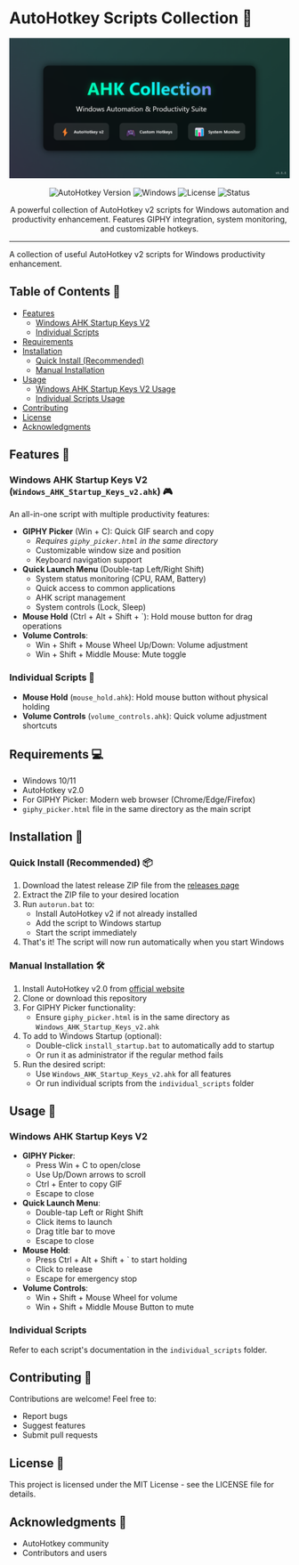 # AutoHotkey Scripts Collection 🚀

<div align="center">
  <img src="IMAGES/banner.png" alt="AHK Collection Banner" width="800"/>
  
  ![AutoHotkey Version](https://img.shields.io/badge/AutoHotkey-v2.0-green.svg)
  ![Windows](https://img.shields.io/badge/Platform-Windows%2010%2F11-blue.svg)
  ![License](https://img.shields.io/badge/License-MIT-yellow.svg)
  ![Status](https://img.shields.io/badge/Status-Active-success.svg)
  
  A powerful collection of AutoHotkey v2 scripts for Windows automation and productivity enhancement. Features GIPHY integration, system monitoring, and customizable hotkeys.
</div>

---

A collection of useful AutoHotkey v2 scripts for Windows productivity enhancement.

## Table of Contents 📑
- [Features](#features-)
  - [Windows AHK Startup Keys V2](#windows-ahk-startup-keys-v2-)
  - [Individual Scripts](#individual-scripts-)
- [Requirements](#requirements-)
- [Installation](#installation-)
  - [Quick Install (Recommended)](#quick-install-recommended-)
  - [Manual Installation](#manual-installation-)
- [Usage](#usage-)
  - [Windows AHK Startup Keys V2 Usage](#windows-ahk-startup-keys-v2-usage)
  - [Individual Scripts Usage](#individual-scripts-usage)
- [Contributing](#contributing-)
- [License](#license-)
- [Acknowledgments](#acknowledgments-)

## Features 🌟

### Windows AHK Startup Keys V2 (`Windows_AHK_Startup_Keys_v2.ahk`) 🎮
An all-in-one script with multiple productivity features:
- **GIPHY Picker** (Win + C): Quick GIF search and copy
  - *Requires `giphy_picker.html` in the same directory*
  - Customizable window size and position
  - Keyboard navigation support
- **Quick Launch Menu** (Double-tap Left/Right Shift)
  - System status monitoring (CPU, RAM, Battery)
  - Quick access to common applications
  - AHK script management
  - System controls (Lock, Sleep)
- **Mouse Hold** (Ctrl + Alt + Shift + `): Hold mouse button for drag operations
- **Volume Controls**:
  - Win + Shift + Mouse Wheel Up/Down: Volume adjustment
  - Win + Shift + Middle Mouse: Mute toggle

### Individual Scripts 📜
- **Mouse Hold** (`mouse_hold.ahk`): Hold mouse button without physical holding
- **Volume Controls** (`volume_controls.ahk`): Quick volume adjustment shortcuts

## Requirements 💻
- Windows 10/11
- AutoHotkey v2.0
- For GIPHY Picker: Modern web browser (Chrome/Edge/Firefox)
- `giphy_picker.html` file in the same directory as the main script

## Installation 🔧

### Quick Install (Recommended) 📦
1. Download the latest release ZIP file from the [releases page](../../releases)
2. Extract the ZIP file to your desired location
3. Run `autorun.bat` to:
   - Install AutoHotkey v2 if not already installed
   - Add the script to Windows startup
   - Start the script immediately
4. That's it! The script will now run automatically when you start Windows

### Manual Installation 🛠️
1. Install AutoHotkey v2.0 from [official website](https://www.autohotkey.com/)
2. Clone or download this repository
3. For GIPHY Picker functionality:
   - Ensure `giphy_picker.html` is in the same directory as `Windows_AHK_Startup_Keys_v2.ahk`
4. To add to Windows Startup (optional):
   - Double-click `install_startup.bat` to automatically add to startup
   - Or run it as administrator if the regular method fails
5. Run the desired script:
   - Use `Windows_AHK_Startup_Keys_v2.ahk` for all features
   - Or run individual scripts from the `individual_scripts` folder

## Usage 📝
### Windows AHK Startup Keys V2
- **GIPHY Picker**:
  - Press Win + C to open/close
  - Use Up/Down arrows to scroll
  - Ctrl + Enter to copy GIF
  - Escape to close
- **Quick Launch Menu**:
  - Double-tap Left or Right Shift
  - Click items to launch
  - Drag title bar to move
  - Escape to close
- **Mouse Hold**:
  - Press Ctrl + Alt + Shift + ` to start holding
  - Click to release
  - Escape for emergency stop
- **Volume Controls**:
  - Win + Shift + Mouse Wheel for volume
  - Win + Shift + Middle Mouse Button to mute

### Individual Scripts
Refer to each script's documentation in the `individual_scripts` folder.

## Contributing 🤝
Contributions are welcome! Feel free to:
- Report bugs
- Suggest features
- Submit pull requests

## License 📄
This project is licensed under the MIT License - see the LICENSE file for details.

## Acknowledgments 🙏
- AutoHotkey community
- Contributors and users 